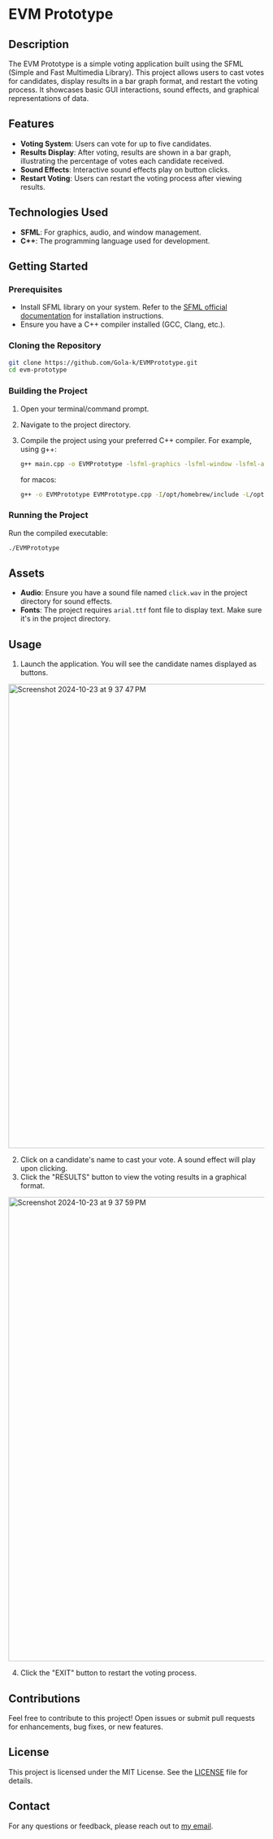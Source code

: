 # EVM Prototype

## Description
The EVM Prototype is a simple voting application built using the SFML (Simple and Fast Multimedia Library). This project allows users to cast votes for candidates, display results in a bar graph format, and restart the voting process. It showcases basic GUI interactions, sound effects, and graphical representations of data.

## Features
- **Voting System**: Users can vote for up to five candidates.
- **Results Display**: After voting, results are shown in a bar graph, illustrating the percentage of votes each candidate received.
- **Sound Effects**: Interactive sound effects play on button clicks.
- **Restart Voting**: Users can restart the voting process after viewing results.

## Technologies Used
- **SFML**: For graphics, audio, and window management.
- **C++**: The programming language used for development.

## Getting Started

### Prerequisites
- Install SFML library on your system. Refer to the [SFML official documentation](https://www.sfml-dev.org/) for installation instructions.
- Ensure you have a C++ compiler installed (GCC, Clang, etc.).

### Cloning the Repository
```bash
git clone https://github.com/Gola-k/EVMPrototype.git
cd evm-prototype
```

### Building the Project
1. Open your terminal/command prompt.
2. Navigate to the project directory.
3. Compile the project using your preferred C++ compiler. For example, using g++:
   ```bash
   g++ main.cpp -o EVMPrototype -lsfml-graphics -lsfml-window -lsfml-audio -lsfml-system
   ```

   for macos:
   ```bash
   g++ -o EVMPrototype EVMPrototype.cpp -I/opt/homebrew/include -L/opt/homebrew/lib -lsfml-graphics -lsfml-window -lsfml-system -lsfml-audio
   ```

### Running the Project
Run the compiled executable:
```bash
./EVMPrototype
```

## Assets
- **Audio**: Ensure you have a sound file named `click.wav` in the project directory for sound effects.
- **Fonts**: The project requires `arial.ttf` font file to display text. Make sure it's in the project directory.

## Usage
1. Launch the application. You will see the candidate names displayed as buttons.

<img width="912" alt="Screenshot 2024-10-23 at 9 37 47 PM" src="https://github.com/user-attachments/assets/ae1c81ba-1456-4f0d-b294-912b09c61c59">

2. Click on a candidate's name to cast your vote. A sound effect will play upon clicking.
3. Click the "RESULTS" button to view the voting results in a graphical format.

<img width="912" alt="Screenshot 2024-10-23 at 9 37 59 PM" src="https://github.com/user-attachments/assets/a08f6bce-5e06-4a65-8b61-49f2aeb47f58">

4. Click the "EXIT" button to restart the voting process.

## Contributions
Feel free to contribute to this project! Open issues or submit pull requests for enhancements, bug fixes, or new features.

## License
This project is licensed under the MIT License. See the [LICENSE](LICENSE) file for details.

## Contact
For any questions or feedback, please reach out to [my email](mailto:kunalgola9930@gmail.com).

